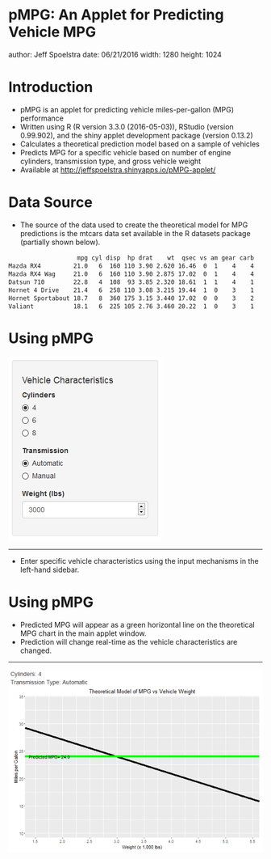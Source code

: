 pMPG: An Applet for Predicting Vehicle MPG
========================================================
author: Jeff Spoelstra
date: 06/21/2016
width: 1280
height: 1024



Introduction
========================================================

- pMPG is an applet for predicting vehicle miles-per-gallon (MPG) performance
- Written using R (R version 3.3.0 (2016-05-03)), RStudio (version 0.99.902), and the shiny applet development package (version 0.13.2)
- Calculates a theoretical prediction model based on a sample of vehicles
- Predicts MPG for a specific vehicle based on number of engine cylinders, transmission type, and gross vehicle weight
- Available at http://jeffspoelstra.shinyapps.io/pMPG-applet/

Data Source
========================================================

- The source of the data used to create the theoretical model for MPG predictions is the mtcars data set available in the R datasets package (partially shown below).


```
                   mpg cyl disp  hp drat    wt  qsec vs am gear carb
Mazda RX4         21.0   6  160 110 3.90 2.620 16.46  0  1    4    4
Mazda RX4 Wag     21.0   6  160 110 3.90 2.875 17.02  0  1    4    4
Datsun 710        22.8   4  108  93 3.85 2.320 18.61  1  1    4    1
Hornet 4 Drive    21.4   6  258 110 3.08 3.215 19.44  1  0    3    1
Hornet Sportabout 18.7   8  360 175 3.15 3.440 17.02  0  0    3    2
Valiant           18.1   6  225 105 2.76 3.460 20.22  1  0    3    1
```

Using pMPG
========================================================

![pMPG sidebar image](sidebar.png)

***

- Enter specific vehicle characteristics using the input mechanisms in the left-hand sidebar.


Using pMPG
========================================================

- Predicted MPG will appear as a green horizontal line on the theoretical MPG chart in the main applet window.
- Prediction will change real-time as the vehicle characteristics are changed.

***
![pMPG main image](main.png)

